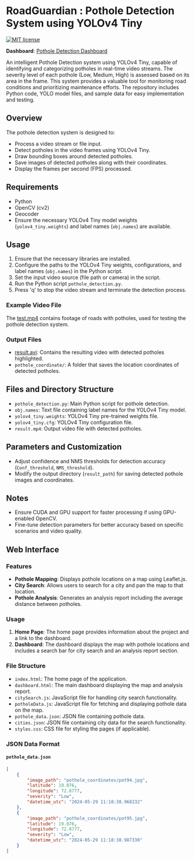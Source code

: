 # RoadGuardian : Pothole Detection System using YOLOv4 Tiny

[![MIT license](https://img.shields.io/badge/License-MIT-blue.svg)](https://lbesson.mit-license.org/)

**Dashboard**: [Pothole Detection Dashboard](https://akshxyjagtap.github.io/pothole-website/)

An intelligent Pothole Detection system using YOLOv4 Tiny, capable of identifying and categorizing potholes in real-time video streams. The severity level of each pothole (Low, Medium, High) is assessed based on its area in the frame. This system provides a valuable tool for monitoring road conditions and prioritizing maintenance efforts. The repository includes Python code, YOLO model files, and sample data for easy implementation and testing.

## Overview

The pothole detection system is designed to:

- Process a video stream or file input.
- Detect potholes in the video frames using YOLOv4 Tiny.
- Draw bounding boxes around detected potholes.
- Save images of detected potholes along with their coordinates.
- Display the frames per second (FPS) processed.

## Requirements

- Python
- OpenCV (cv2)
- Geocoder
- Ensure the necessary YOLOv4 Tiny model weights (`yolov4_tiny.weights`) and label names (`obj.names`) are available.

## Usage

1. Ensure that the necessary libraries are installed.
2. Configure the paths to the YOLOv4 Tiny weights, configurations, and label names (`obj.names`) in the Python script.
3. Set the input video source (file path or camera) in the script.
4. Run the Python script `pothole_detection.py`.
5. Press 'q' to stop the video stream and terminate the detection process.

### Example Video File

The [test.mp4](https://github.com/akshxyjagtap/Pothole-Detection-System-using-YOLO-Tiny-v4/blob/6b62af71427b198d772750a8daf432ebde423bb5/test.mp4) contains footage of roads with potholes, used for testing the pothole detection system.

### Output Files

- [result.avi](https://github.com/akshxyjagtap/Pothole-Detection-System-using-YOLO-Tiny-v4/blob/6b62af71427b198d772750a8daf432ebde423bb5/result.avi): Contains the resulting video with detected potholes highlighted.
- `pothole_coordinate/`: A folder that saves the location coordinates of detected potholes.

## Files and Directory Structure

- `pothole_detection.py`: Main Python script for pothole detection.
- `obj.names`: Text file containing label names for the YOLOv4 Tiny model.
- `yolov4_tiny.weights`: YOLOv4 Tiny pre-trained weights file.
- `yolov4_tiny.cfg`: YOLOv4 Tiny configuration file.
- `result.mp4`: Output video file with detected potholes.

## Parameters and Customization

- Adjust confidence and NMS thresholds for detection accuracy (`Conf_threshold`, `NMS_threshold`).
- Modify the output directory (`result_path`) for saving detected pothole images and coordinates.

## Notes

- Ensure CUDA and GPU support for faster processing if using GPU-enabled OpenCV.
- Fine-tune detection parameters for better accuracy based on specific scenarios and video quality.

## Web Interface

### Features

- **Pothole Mapping**: Displays pothole locations on a map using Leaflet.js.
- **City Search**: Allows users to search for a city and pan the map to that location.
- **Pothole Analysis**: Generates an analysis report including the average distance between potholes.

### Usage

1. **Home Page**: The home page provides information about the project and a link to the dashboard.
2. **Dashboard**: The dashboard displays the map with pothole locations and includes a search bar for city search and an analysis report section.

### File Structure

- `index.html`: The home page of the application.
- `dashboard.html`: The main dashboard displaying the map and analysis report.
- `citySearch.js`: JavaScript file for handling city search functionality.
- `potholeData.js`: JavaScript file for fetching and displaying pothole data on the map.
- `pothole_data.json`: JSON file containing pothole data.
- `cities.json`: JSON file containing city data for the search functionality.
- `styles.css`: CSS file for styling the pages (if applicable).

### JSON Data Format

#### `pothole_data.json`

```json
[
    {
        "image_path": "pothole_coordinates/pot94.jpg",
        "latitude": 19.076,
        "longitude": 72.8777,
        "severity": "Low",
        "datetime_utc": "2024-05-29 11:18:38.968232"
    },
    {
        "image_path": "pothole_coordinates/pot95.jpg",
        "latitude": 19.076,
        "longitude": 72.8777,
        "severity": "Low",
        "datetime_utc": "2024-05-29 11:18:38.987330"
    }
]
